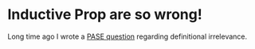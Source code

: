 # Inductive Prop are so wrong!

Long time ago I wrote a [PASE question](https://proofassistants.stackexchange.com/q/1970/32)
regarding definitional irrelevance.
